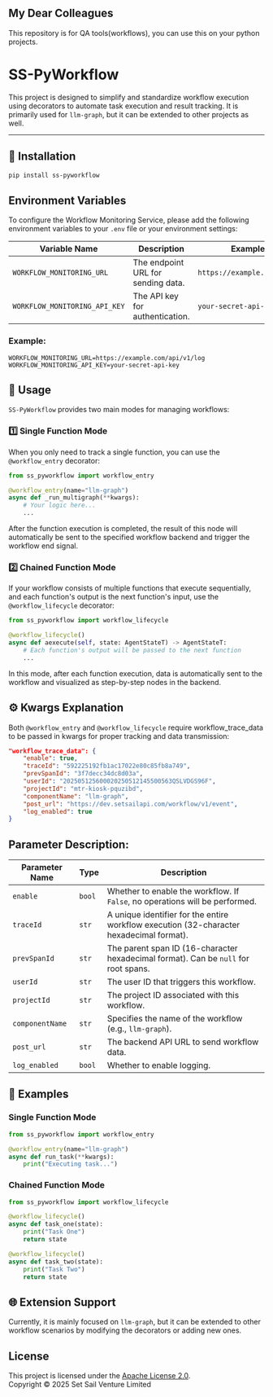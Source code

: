 ## My Dear Colleagues
This repository is for QA tools(workflows), you can use this on your python projects.

# SS-PyWorkflow

This project is designed to simplify and standardize workflow execution using decorators to automate task execution and result tracking. It is primarily used for `llm-graph`, but it can be extended to other projects as well.

---

## 🚀 Installation

```bash
pip install ss-pyworkflow
```

## Environment Variables

To configure the Workflow Monitoring Service, please add the following environment variables to your `.env` file or your environment settings:

| Variable Name                 | Description                          | Example Value                    |
|-------------------------------|--------------------------------------|----------------------------------|
| `WORKFLOW_MONITORING_URL`    | The endpoint URL for sending data.   | `https://example.com/api/v1/log` |
| `WORKFLOW_MONITORING_API_KEY`| The API key for authentication.      | `your-secret-api-key`            |

### Example:
```env
WORKFLOW_MONITORING_URL=https://example.com/api/v1/log
WORKFLOW_MONITORING_API_KEY=your-secret-api-key
```

## 📖 Usage
`SS-PyWorkflow` provides two main modes for managing workflows:

### 1️⃣ Single Function Mode
When you only need to track a single function, you can use the `@workflow_entry` decorator:

```python
from ss_pyworkflow import workflow_entry

@workflow_entry(name="llm-graph")
async def _run_multigraph(**kwargs):
    # Your logic here...
    ...
```

After the function execution is completed, the result of this node will automatically be sent to the specified workflow backend and trigger the workflow end signal.

### 2️⃣ Chained Function Mode
If your workflow consists of multiple functions that execute sequentially, and each function's output is the next function's input, use the `@workflow_lifecycle` decorator:

```python
from ss_pyworkflow import workflow_lifecycle

@workflow_lifecycle()
async def aexecute(self, state: AgentStateT) -> AgentStateT:
    # Each function's output will be passed to the next function
    ...
```

In this mode, after each function execution, data is automatically sent to the workflow and visualized as step-by-step nodes in the backend.

## ⚙️ Kwargs Explanation
Both `@workflow_entry` and `@workflow_lifecycle` require workflow_trace_data to be passed in kwargs for proper tracking and data transmission:

```json
"workflow_trace_data": {
    "enable": true,
    "traceId": "592225192fb1ac17022e80c85fb8a749",
    "prevSpanId": "3f7decc34dc8d03a",
    "userId": "202505125600020250512145500563QSLVDGS96F",
    "projectId": "mtr-kiosk-pquzibd",
    "componentName": "llm-graph",
    "post_url": "https://dev.setsailapi.com/workflow/v1/event",
    "log_enabled": true
}
```
## Parameter Description:
| Parameter Name  | Type   | Description                                                                              |
| --------------- | ------ | ---------------------------------------------------------------------------------------- |
| `enable`        | `bool` | Whether to enable the workflow. If `False`, no operations will be performed.             |
| `traceId`       | `str`  | A unique identifier for the entire workflow execution (32-character hexadecimal format). |
| `prevSpanId`    | `str`  | The parent span ID (16-character hexadecimal format). Can be `null` for root spans.      |
| `userId`        | `str`  | The user ID that triggers this workflow.                                                 |
| `projectId`     | `str`  | The project ID associated with this workflow.                                            |
| `componentName` | `str`  | Specifies the name of the workflow (e.g., `llm-graph`).                                  |
| `post_url`      | `str`  | The backend API URL to send workflow data.                                               |
| `log_enabled`   | `bool` | Whether to enable logging.                                                               |

## 📌 Examples
### Single Function Mode
```python
from ss_pyworkflow import workflow_entry

@workflow_entry(name="llm-graph")
async def run_task(**kwargs):
    print("Executing task...")
```

### Chained Function Mode
```python
from ss_pyworkflow import workflow_lifecycle

@workflow_lifecycle()
async def task_one(state):
    print("Task One")
    return state

@workflow_lifecycle()
async def task_two(state):
    print("Task Two")
    return state
```

## 🌐 Extension Support
Currently, it is mainly focused on `llm-graph`, but it can be extended to other workflow scenarios by modifying the decorators or adding new ones.

## License

This project is licensed under the [Apache License 2.0](https://www.apache.org/licenses/LICENSE-2.0).  
Copyright © 2025 Set Sail Venture Limited
